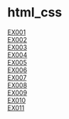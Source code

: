 # html_css
 
<a href="https://abidyelmartinsdemoraes26-art.github.io/html_css/exercicios/modulo-01/ex001/">EX001</a> <br>
<a href="https://abidyelmartinsdemoraes26-art.github.io/html_css/exercicios/modulo-01/ex002/">EX002</a> <br>
<a href="https://abidyelmartinsdemoraes26-art.github.io/html_css/exercicios/modulo-01/ex003/">EX003</a> <br>
<a href="https://abidyelmartinsdemoraes26-art.github.io/html_css/exercicios/modulo-01/ex004/">EX004</a> <br>
<a href="https://abidyelmartinsdemoraes26-art.github.io/html_css/exercicios/modulo-01/ex005/">EX005</a> <br>
<a href="https://abidyelmartinsdemoraes26-art.github.io/html_css/exercicios/modulo-01/ex006/">EX006</a> <br>
<a href="https://abidyelmartinsdemoraes26-art.github.io/html_css/exercicios/modulo-01/ex007/">EX007</a> <br>
<a href="https://abidyelmartinsdemoraes26-art.github.io/html_css/exercicios/modulo-01/ex008/">EX008</a> <br>
<a href="https://abidyelmartinsdemoraes26-art.github.io/html_css/exercicios/modulo-01/ex009/">EX009</a> <br>
<a href="https://abidyelmartinsdemoraes26-art.github.io/html_css/exercicios/modulo-01/ex010/">EX010</a> <br>
<a href="https://abidyelmartinsdemoraes26-art.github.io/html_css/exercicios/modulo-01/ex011/">EX011</a> <br>
